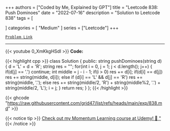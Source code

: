 
+++
authors = ["Coded by Me, Explained by GPT"]
title = "Leetcode 838: Push Dominoes"
date = "2022-07-16"
description = "Solution to Leetcode 838"
tags = [
    
]
categories = [
    "Medium"
]
series = ["Leetcode"]
+++



[`Problem Link`](https://leetcode.com/problems/push-dominoes/description/)

---
{{< youtube 0_XmKkgHSdI >}}
**Code:**

{{< highlight cpp >}}
class Solution {
public:
    string pushDominoes(string d) {
        d = 'L' + d + 'R';
        string res = "";
        for(int i = 0, j = 1; j < d.length(); j++) {
            if(d[j] == '.') continue;
            int middle = j - i - 1;
            if(i > 0) 
                res += d[i];
            if(d[i] == d[j])
                res += string(middle, d[i]);
            else if (d[i] == 'L' && d[j] == 'R')
                res += string(middle, '.');
            else 
                res += string(middle/2, 'R') + string(middle%2, '.') + string(middle/2, 'L');
            i = j;
        }
        return res;
    }
};
{{< /highlight >}}

{{< ghcode "https://raw.githubusercontent.com/grid47/list/refs/heads/main/exp/838.md" >}}

{{< notice tip >}}
[Check out my Momentum Learning course at Udemy! 🚀 "](https://www.udemy.com/course/blind-75-the-data-structures-and-algorithms-essentials/)
{{< /notice >}}


